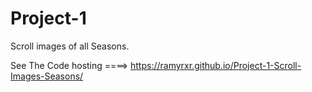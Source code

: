 # Project-1

Scroll images of all Seasons.

See The Code hosting ====> https://ramyrxr.github.io/Project-1-Scroll-Images-Seasons/
